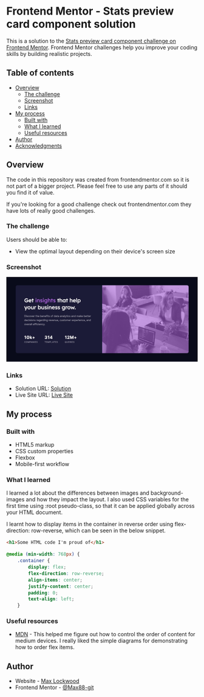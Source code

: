 # Frontend Mentor - Stats preview card component solution

This is a solution to the [Stats preview card component challenge on Frontend Mentor](https://www.frontendmentor.io/challenges/stats-preview-card-component-8JqbgoU62). Frontend Mentor challenges help you improve your coding skills by building realistic projects. 

## Table of contents

- [Overview](#overview)
  - [The challenge](#the-challenge)
  - [Screenshot](#screenshot)
  - [Links](#links)
- [My process](#my-process)
  - [Built with](#built-with)
  - [What I learned](#what-i-learned)
  - [Useful resources](#useful-resources)
- [Author](#author)
- [Acknowledgments](#acknowledgments)

## Overview

The code in this repository was created from frontendmentor.com so it is not part of a bigger project. Please feel free to use any parts of it should you find it of value.

If you're looking for a good challenge check out frontendmentor.com they have lots of really good challenges.

### The challenge

Users should be able to:

- View the optimal layout depending on their device's screen size

### Screenshot

![](./design/screenshot.jpg)

### Links

- Solution URL: [Solution](https://github.com/Max88-git/stats-preview-card)
- Live Site URL: [Live Site](https://max88-git.github.io/stats-preview-card/)

## My process

### Built with

- HTML5 markup
- CSS custom properties
- Flexbox
- Mobile-first workflow

### What I learned

I learned a lot about the differences between images and background-images and how they impact the layout. I also used CSS variables for the first time using :root pseudo-class, so that it can be applied globally across your HTML document. 

I learnt how to display items in the container in reverse order using flex-direction: row-reverse, which can be seen in the below snippet.

```html
<h1>Some HTML code I'm proud of</h1>
```
```css
@media (min-width: 768px) {
	.container {
		display: flex;
		flex-direction: row-reverse;
		align-items: center;
		justify-content: center;
		padding: 0;
		text-align: left;
	}
```

### Useful resources

- [MDN](https://developer.mozilla.org/en-US/docs/Web/CSS/CSS_Flexible_Box_Layout/Ordering_Flex_Items) - This helped me figure out how to control the order of content for medium devices. I really liked the simple diagrams for demonstrating how to order flex items.

## Author

- Website - [Max Lockwood](https://www.maxlockwood.uk/)
- Frontend Mentor - [@Max88-git](https://www.frontendmentor.io/profile/Max88-git)

